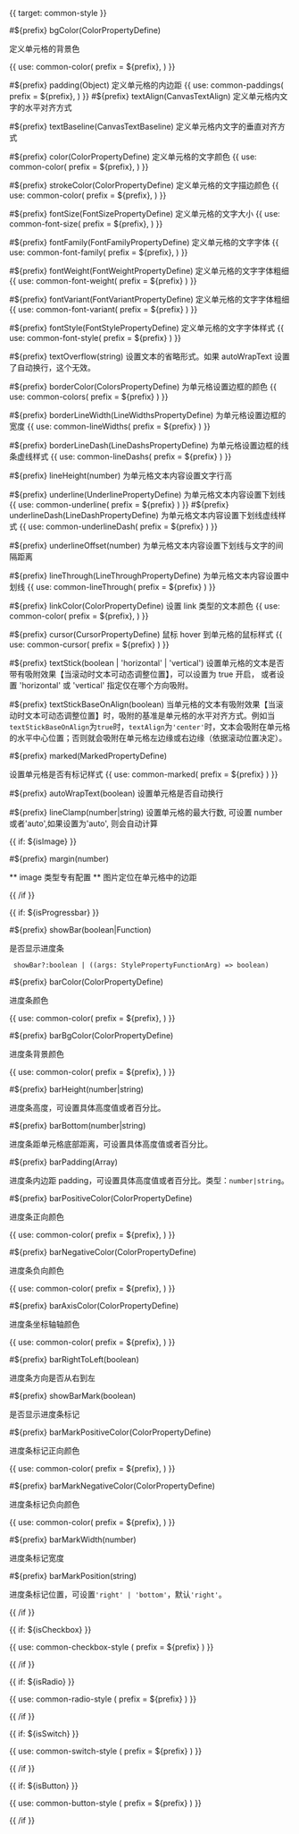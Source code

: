 {{ target: common-style }}

#${prefix} bgColor(ColorPropertyDefine)

定义单元格的背景色

{{ use: common-color(
  prefix = ${prefix},
) }}

#${prefix} padding(Object)
定义单元格的内边距
{{ use: common-paddings(
  prefix = ${prefix},
) }}
#${prefix} textAlign(CanvasTextAlign)
定义单元格内文字的水平对齐方式

#${prefix} textBaseline(CanvasTextBaseline)
定义单元格内文字的垂直对齐方式

#${prefix} color(ColorPropertyDefine)
定义单元格的文字颜色
{{ use: common-color(
  prefix = ${prefix},
) }}

#${prefix} strokeColor(ColorPropertyDefine)
定义单元格的文字描边颜色
{{ use: common-color(
  prefix = ${prefix},
) }}

#${prefix} fontSize(FontSizePropertyDefine)
定义单元格的文字大小
{{ use: common-font-size(
  prefix = ${prefix},
) }}

#${prefix} fontFamily(FontFamilyPropertyDefine)
定义单元格的文字字体
{{ use: common-font-family(
  prefix = ${prefix},
) }}

#${prefix} fontWeight(FontWeightPropertyDefine)
定义单元格的文字字体粗细
{{ use: common-font-weight(
  prefix = ${prefix}
  ) }}

#${prefix} fontVariant(FontVariantPropertyDefine)
定义单元格的文字字体粗细
{{ use: common-font-variant(
  prefix = ${prefix}
  ) }}

#${prefix} fontStyle(FontStylePropertyDefine)
定义单元格的文字字体样式
{{ use: common-font-style(
  prefix = ${prefix}
  ) }}

#${prefix} textOverflow(string)
设置文本的省略形式。如果 autoWrapText 设置了自动换行，这个无效。

#${prefix} borderColor(ColorsPropertyDefine)
为单元格设置边框的颜色
{{ use: common-colors(
  prefix = ${prefix}
  ) }}

#${prefix} borderLineWidth(LineWidthsPropertyDefine)
为单元格设置边框的宽度
{{ use: common-lineWidths(
  prefix = ${prefix}
  ) }}

#${prefix} borderLineDash(LineDashsPropertyDefine)
为单元格设置边框的线条虚线样式
{{ use: common-lineDashs(
  prefix = ${prefix}
  ) }}

#${prefix} lineHeight(number)
为单元格文本内容设置文字行高

#${prefix} underline(UnderlinePropertyDefine)
为单元格文本内容设置下划线
{{ use: common-underline(
  prefix = ${prefix}
  ) }}
#${prefix} underlineDash(LineDashPropertyDefine)
为单元格文本内容设置下划线虚线样式
{{ use: common-underlineDash(
  prefix = ${prefix}
  ) }}

#${prefix} underlineOffset(number)
为单元格文本内容设置下划线与文字的间隔距离

#${prefix} lineThrough(LineThroughPropertyDefine)
为单元格文本内容设置中划线
{{ use: common-lineThrough(
  prefix = ${prefix}
  ) }}

#${prefix} linkColor(ColorPropertyDefine)
设置 link 类型的文本颜色
{{ use: common-color(
  prefix = ${prefix},
) }}

#${prefix} cursor(CursorPropertyDefine)
鼠标 hover 到单元格的鼠标样式
{{ use: common-cursor(
  prefix = ${prefix}
  ) }}

#${prefix} textStick(boolean | 'horizontal' | 'vertical')
设置单元格的文本是否带有吸附效果【当滚动时文本可动态调整位置】，可以设置为 true 开启， 或者设置 'horizontal' 或 'vertical' 指定仅在哪个方向吸附。

#${prefix} textStickBaseOnAlign(boolean)
当单元格的文本有吸附效果【当滚动时文本可动态调整位置】时，吸附的基准是单元格的水平对齐方式。例如当`textStickBaseOnAlign`为`true`时，`textAlign`为`'center'`时，文本会吸附在单元格的水平中心位置；否则就会吸附在单元格左边缘或右边缘（依据滚动位置决定）。

#${prefix} marked(MarkedPropertyDefine)

设置单元格是否有标记样式
{{ use: common-marked(
  prefix = ${prefix}
  ) }}
  
#${prefix} autoWrapText(boolean)
设置单元格是否自动换行

#${prefix} lineClamp(number|string)
设置单元格的最大行数, 可设置 number 或者'auto',如果设置为'auto', 则会自动计算

{{ if: ${isImage} }}

#${prefix} margin(number)

** image 类型专有配置 ** 图片定位在单元格中的边距

{{ /if }}

{{ if: ${isProgressbar} }}

#${prefix} showBar(boolean|Function)

是否显示进度条

```
 showBar?:boolean | ((args: StylePropertyFunctionArg) => boolean)
```

#${prefix} barColor(ColorPropertyDefine)

进度条颜色

{{ use: common-color(
  prefix = ${prefix},
) }}

#${prefix} barBgColor(ColorPropertyDefine)

进度条背景颜色

{{ use: common-color(
  prefix = ${prefix},
) }}

#${prefix} barHeight(number|string)

进度条高度，可设置具体高度值或者百分比。

#${prefix} barBottom(number|string)

进度条距单元格底部距离，可设置具体高度值或者百分比。

#${prefix} barPadding(Array)

进度条内边距 padding，可设置具体高度值或者百分比。类型：`number|string`。

#${prefix} barPositiveColor(ColorPropertyDefine)

进度条正向颜色

{{ use: common-color(
  prefix = ${prefix},
) }}

#${prefix} barNegativeColor(ColorPropertyDefine)

进度条负向颜色

{{ use: common-color(
  prefix = ${prefix},
) }}

#${prefix} barAxisColor(ColorPropertyDefine)

进度条坐标轴轴颜色

{{ use: common-color(
  prefix = ${prefix},
) }}

#${prefix} barRightToLeft(boolean)

进度条方向是否从右到左

#${prefix} showBarMark(boolean)

是否显示进度条标记

#${prefix} barMarkPositiveColor(ColorPropertyDefine)

进度条标记正向颜色

{{ use: common-color(
  prefix = ${prefix},
) }}

#${prefix} barMarkNegativeColor(ColorPropertyDefine)

进度条标记负向颜色

{{ use: common-color(
  prefix = ${prefix},
) }}

#${prefix} barMarkWidth(number)

进度条标记宽度

#${prefix} barMarkPosition(string)

进度条标记位置，可设置`'right' | 'bottom'`，默认`'right'`。

{{ /if }}

{{ if: ${isCheckbox} }}

{{ use: common-checkbox-style (
  prefix = ${prefix}
  ) }}

{{ /if }}

{{ if: ${isRadio} }}

{{ use: common-radio-style (
  prefix = ${prefix}
  ) }}

{{ /if }}

{{ if: ${isSwitch} }}

{{ use: common-switch-style (
  prefix = ${prefix}
  ) }}

{{ /if }}

{{ if: ${isButton} }}

{{ use: common-button-style (
  prefix = ${prefix}
  ) }}

{{ /if }}
